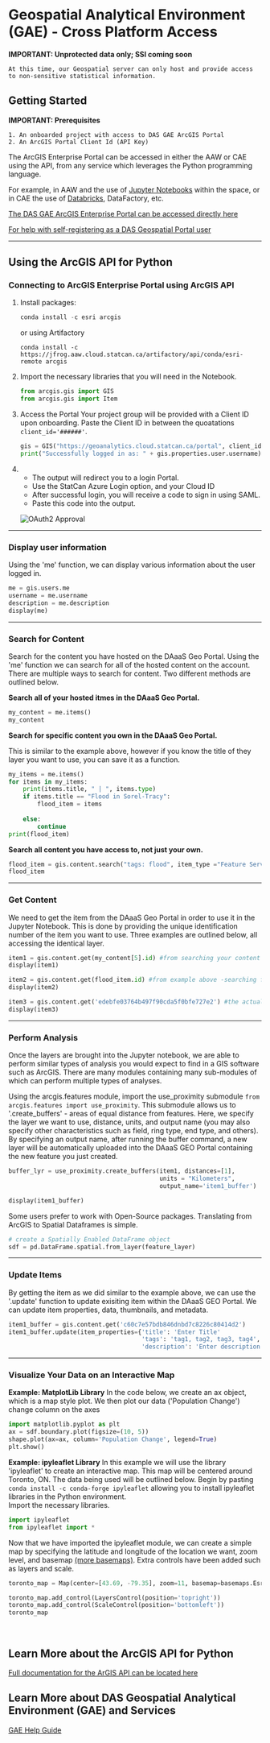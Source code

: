 # Geospatial Analytical Environment (GAE) - Cross Platform Access

**IMPORTANT: Unprotected data only; SSI coming soon**

	At this time, our Geospatial server can only host and provide access to non-sensitive statistical information.  
	
## Getting Started

**IMPORTANT: Prerequisites**

	1. An onboarded project with access to DAS GAE ArcGIS Portal 	
	2. An ArcGIS Portal Client Id (API Key)

The ArcGIS Enterprise Portal can be accessed in either the AAW or CAE using the API, from any service which leverages the Python programming language. 

For example, in AAW and the use of [Jupyter Notebooks](https://statcan.github.io/daaas/en/1-Experiments/Jupyter/) within the space, or in CAE the use of [Databricks](https://statcan.github.io/cae-eac/en/DataBricks/), DataFactory, etc.

[The DAS GAE ArcGIS Enterprise Portal can be accessed directly here](https://geoanalytics.cloud.statcan.ca/portal)

[For help with self-registering as a DAS Geospatial Portal user](https://statcan.github.io/daaas-dads-geo/english/portal/)

<hr>

## Using the ArcGIS API for Python

### Connecting to ArcGIS Enterprise Portal using ArcGIS API

1. Install packages:

	```python
	conda install -c esri arcgis
	```

	or using Artifactory

	```python3333
	conda install -c https://jfrog.aaw.cloud.statcan.ca/artifactory/api/conda/esri-remote arcgis
	```

2. Import the necessary libraries that you will need in the Notebook.
	```python
	from arcgis.gis import GIS
	from arcgis.gis import Item
	```
	
3. Access the Portal
	Your project group will be provided with a Client ID upon onboarding. Paste the Client ID in between the quoatations ```client_id='######'```. 
	
	```python
	gis = GIS("https://geoanalytics.cloud.statcan.ca/portal", client_id=' ')
	print("Successfully logged in as: " + gis.properties.user.username)
	```

4. - The output will redirect you to a login Portal.
	- Use the StatCan Azure Login option, and your Cloud ID 
	- After successful login, you will receive a code to sign in using SAML. 
	- Paste this code into the output. 

	![OAuth2 Approval](images/OAuth2Key.png)

<hr>

### Display user information
Using the 'me' function, we can display various information about the user logged in.
```python
me = gis.users.me
username = me.username
description = me.description
display(me)
```

<hr>

### Search for Content
Search for the content you have hosted on the DAaaS Geo Portal. Using the 'me' function we can search for all of the hosted content on the account. There are multiple ways to search for content. Two different methods are outlined below.

**Search all of your hosted itmes in the DAaaS Geo Portal.**
```python
my_content = me.items()
my_content
```
**Search for specific content you own in the DAaaS Geo Portal.**

This is similar to the example above, however if you know the title of they layer you want to use, you can save it as a function.
```python
my_items = me.items()
for items in my_items:
    print(items.title, " | ", items.type)
    if items.title == "Flood in Sorel-Tracy":
        flood_item = items
        
    else:
        continue
print(flood_item)
```

**Search all content you have access to, not just your own.**

```python
flood_item = gis.content.search("tags: flood", item_type ="Feature Service")
flood_item
```

<hr>

### Get Content
We need to get the item from the DAaaS Geo Portal in order to use it in the Jupyter Notebook. This is done by providing the unique identification number of the item you want to use. Three examples are outlined below, all accessing the identical layer.
```python
item1 = gis.content.get(my_content[5].id) #from searching your content above
display(item1)

item2 = gis.content.get(flood_item.id) #from example above -searching for specific content
display(item2)

item3 = gis.content.get('edebfe03764b497f90cda5f0bfe727e2') #the actual content id number
display(item3)
```

<hr>

### Perform Analysis
Once the layers are brought into the Jupyter notebook, we are able to perform similar types of analysis you would expect to find in a GIS software such as ArcGIS. There are many modules containing many sub-modules of which can perform multiple types of analyses.
<br/>

Using the arcgis.features module, import the use_proximity submodule ```from arcgis.features import use_proximity```. This submodule allows us to '.create_buffers' - areas of equal distance from features. Here, we specify the layer we want to use, distance, units, and output name (you may also specify other characteristics such as field, ring type, end type, and others). By specifying an output name, after running the buffer command, a new layer will be automatically uploaded into the DAaaS GEO Portal containing the new feature you just created.
<br/>

```python
buffer_lyr = use_proximity.create_buffers(item1, distances=[1], 
                                          units = "Kilometers", 
                                          output_name='item1_buffer')

display(item1_buffer)
```

Some users prefer to work with Open-Source packages.  Translating from ArcGIS to Spatial Dataframes is simple.
```python
# create a Spatially Enabled DataFrame object
sdf = pd.DataFrame.spatial.from_layer(feature_layer)
```

<hr>

### Update Items
By getting the item as we did similar to the example above, we can use the '.update' function to update exisiting item within the DAaaS GEO Portal. We can update item properties, data, thumbnails, and metadata.
```python
item1_buffer = gis.content.get('c60c7e57bdb846dnbd7c8226c80414d2')
item1_buffer.update(item_properties={'title': 'Enter Title'
									 'tags': 'tag1, tag2, tag3, tag4',
                                     'description': 'Enter description of item'}
```

<hr>

### Visualize Your Data on an Interactive Map

**Example: MatplotLib Library**
In the code below, we create an ax object, which is a map style plot. We then plot our data ('Population Change') change column on the axes
```python
import matplotlib.pyplot as plt
ax = sdf.boundary.plot(figsize=(10, 5))
shape.plot(ax=ax, column='Population Change', legend=True)
plt.show()
```

**Example: ipyleaflet Library**
In this example we will use the library 'ipyleaflet' to create an interactive map. This map will be centered around Toronto, ON. The data being used will be outlined below.
Begin by pasting ```conda install -c conda-forge ipyleaflet``` allowing you to install ipyleaflet libraries in the Python environment.
<br/>
Import the necessary libraries.
```python
import ipyleaflet 
from ipyleaflet import *
```
Now that we have imported the ipyleaflet module, we can create a simple map by specifying the latitude and longitude of the location we want, zoom level, and basemap [(more basemaps)](https://ipyleaflet.readthedocs.io/en/latest/map_and_basemaps/basemaps.html). Extra controls have been added such as layers and scale.
```python
toronto_map = Map(center=[43.69, -79.35], zoom=11, basemap=basemaps.Esri.WorldStreetMap)

toronto_map.add_control(LayersControl(position='topright'))
toronto_map.add_control(ScaleControl(position='bottomleft'))
toronto_map
```
<br/>

## Learn More about the ArcGIS API for Python
[Full documentation for the ArGIS API can be located here](https://developers.arcgis.com/python/)

## Learn More about DAS Geospatial Analytical Environment (GAE) and Services
[GAE Help Guide](https://statcan.github.io/daaas-dads-geo/)